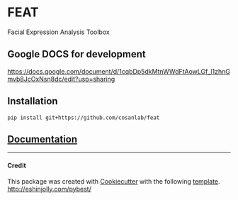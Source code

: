 # FEAT  
<!---
[![Build Status](https://travis-ci.org/ejolly/feat.svg?branch=master)](https://travis-ci.com/cosanlab/feat)
[![Package version](https://img.shields.io/pypi/v/feat.svg)](https://pypi.python.org/pypi/feat)

--->

Facial Expression Analysis Toolbox

## Google DOCS for development
https://docs.google.com/document/d/1cqbDp5dkMtnWWdFtAowLGf_l1zhnGmvb8JcOxNsn8dc/edit?usp=sharing


## Installation
`pip install git+https://github.com/cosanlab/feat`


## [Documentation](https://feat.readthedocs.io/en/latest/index.html)


---------
#### Credit

This package was created with [Cookiecutter](https://github.com/audreyr/cookiecutter) with the following [template](https://github.com/ejolly/cookiecutter-pypackage).
http://eshinjolly.com/pybest/
